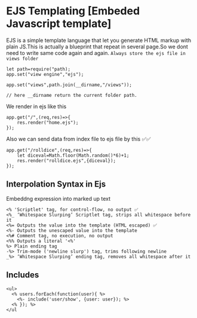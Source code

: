 # EJS Templating [Embeded Javascript template]
EJS is a simple template language that let you generate HTML markup with plain JS.This is actually a blueprint that repeat in several page.So we dont need to write same code again and again.
`Always store the ejs file in views folder`

```
let path=require("path);
app.set("view engine","ejs");

app.set("views",path.join(__dirname,"/views"));

// here __dirname return the current folder path.
```

We render in ejs like this 
```
app.get("/",(req,res)=>{
    res.render("home.ejs");
});
```

Also we can send data from index file to ejs file by this ✅✅
```
app.get("/rolldice",(req,res)=>{ 
    let diceval=Math.floor(Math.random()*6)+1;
    res.render("rolldice.ejs",{diceval});
});
```

## Interpolation Syntax in Ejs
Embeddng expression into marked up text

```
<% 'Scriptlet' tag, for control-flow, no output ✅
<%_ ‘Whitespace Slurping’ Scriptlet tag, strips all whitespace before it
<%= Outputs the value into the template (HTML escaped) ✅
<%- Outputs the unescaped value into the template
<%# Comment tag, no execution, no output
<%% Outputs a literal '<%'
%> Plain ending tag
-%> Trim-mode ('newline slurp') tag, trims following newline
_%> ‘Whitespace Slurping’ ending tag, removes all whitespace after it

```

## Includes
```
<ul>
  <% users.forEach(function(user){ %>
    <%- include('user/show', {user: user}); %>
  <% }); %>
</ul
```